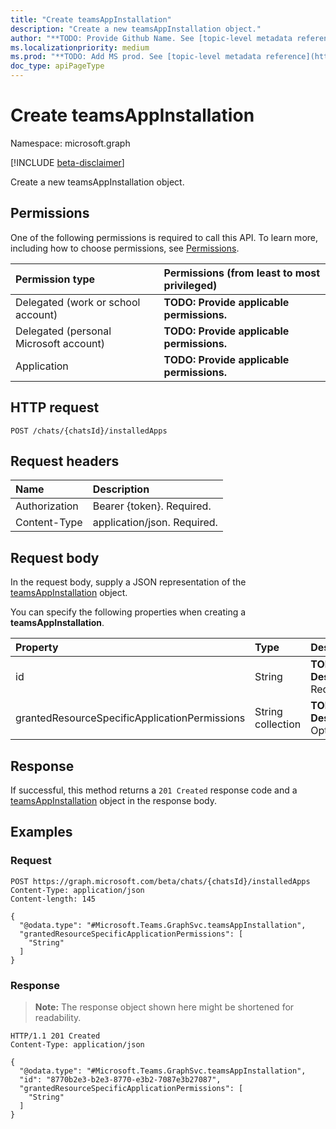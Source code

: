 ```yaml
---
title: "Create teamsAppInstallation"
description: "Create a new teamsAppInstallation object."
author: "**TODO: Provide Github Name. See [topic-level metadata reference](https://msgo.azurewebsites.net/add/document/guidelines/metadata.html#topic-level-metadata)**"
ms.localizationpriority: medium
ms.prod: "**TODO: Add MS prod. See [topic-level metadata reference](https://msgo.azurewebsites.net/add/document/guidelines/metadata.html#topic-level-metadata)**"
doc_type: apiPageType
---
```


# Create teamsAppInstallation
Namespace: microsoft.graph

[!INCLUDE [beta-disclaimer](../../includes/beta-disclaimer.md)]

Create a new teamsAppInstallation object.

## Permissions
One of the following permissions is required to call this API. To learn more, including how to choose permissions, see [Permissions](/graph/permissions-reference).

|Permission type|Permissions (from least to most privileged)|
|:---|:---|
|Delegated (work or school account)|**TODO: Provide applicable permissions.**|
|Delegated (personal Microsoft account)|**TODO: Provide applicable permissions.**|
|Application|**TODO: Provide applicable permissions.**|

## HTTP request

<!-- {
  "blockType": "ignored"
}
-->
``` http
POST /chats/{chatsId}/installedApps
```

## Request headers
|Name|Description|
|:---|:---|
|Authorization|Bearer {token}. Required.|
|Content-Type|application/json. Required.|

## Request body
In the request body, supply a JSON representation of the [teamsAppInstallation](../resources/teamsappinstallation.md) object.

You can specify the following properties when creating a **teamsAppInstallation**.

|Property|Type|Description|
|:---|:---|:---|
|id|String|**TODO: Add Description** Required.|
|grantedResourceSpecificApplicationPermissions|String collection|**TODO: Add Description** Optional.|



## Response

If successful, this method returns a `201 Created` response code and a [teamsAppInstallation](../resources/teamsappinstallation.md) object in the response body.

## Examples

### Request
<!-- {
  "blockType": "request",
  "name": "create_teamsappinstallation_from_"
}
-->
``` http
POST https://graph.microsoft.com/beta/chats/{chatsId}/installedApps
Content-Type: application/json
Content-length: 145

{
  "@odata.type": "#Microsoft.Teams.GraphSvc.teamsAppInstallation",
  "grantedResourceSpecificApplicationPermissions": [
    "String"
  ]
}
```


### Response
>**Note:** The response object shown here might be shortened for readability.
<!-- {
  "blockType": "response",
  "truncated": true,
  "@odata.type": "Microsoft.Teams.GraphSvc.teamsAppInstallation"
}
-->
``` http
HTTP/1.1 201 Created
Content-Type: application/json

{
  "@odata.type": "#Microsoft.Teams.GraphSvc.teamsAppInstallation",
  "id": "8770b2e3-b2e3-8770-e3b2-7087e3b27087",
  "grantedResourceSpecificApplicationPermissions": [
    "String"
  ]
}
```

